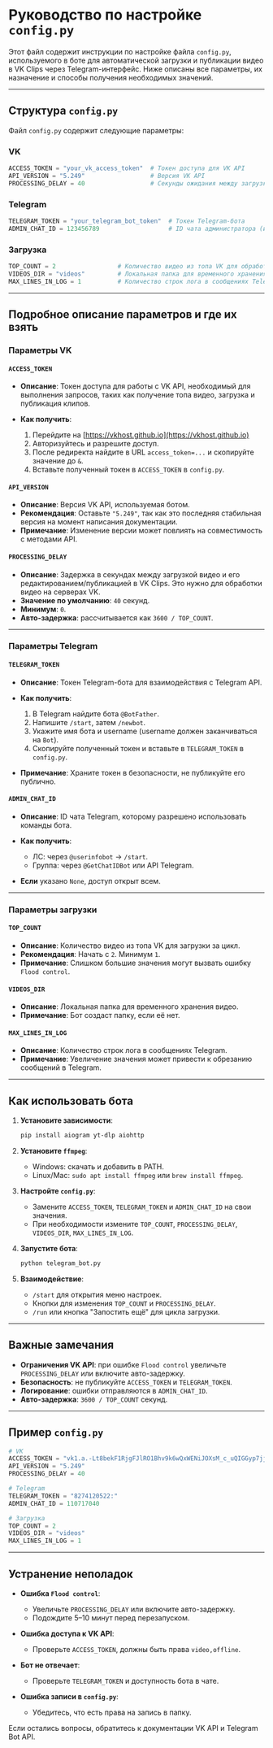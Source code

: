 # Руководство по настройке `config.py`

Этот файл содержит инструкции по настройке файла `config.py`, используемого в боте для автоматической загрузки и публикации видео в VK Clips через Telegram-интерфейс. Ниже описаны все параметры, их назначение и способы получения необходимых значений.

---

## Структура `config.py`

Файл `config.py` содержит следующие параметры:

### VK

```python
ACCESS_TOKEN = "your_vk_access_token"  # Токен доступа для VK API
API_VERSION = "5.249"                  # Версия VK API
PROCESSING_DELAY = 40                  # Секунды ожидания между загрузкой и публикацией видео
```

### Telegram

```python
TELEGRAM_TOKEN = "your_telegram_bot_token"  # Токен Telegram-бота
ADMIN_CHAT_ID = 123456789                   # ID чата администратора (или None для доступа всем)
```

### Загрузка

```python
TOP_COUNT = 2                 # Количество видео из топа VK для обработки
VIDEOS_DIR = "videos"         # Локальная папка для временного хранения видео
MAX_LINES_IN_LOG = 1          # Количество строк лога в сообщениях Telegram
```

---

## Подробное описание параметров и где их взять

### Параметры VK

#### `ACCESS_TOKEN`

* **Описание**: Токен доступа для работы с VK API, необходимый для выполнения запросов, таких как получение топа видео, загрузка и публикация клипов.
* **Как получить**:

  1. Перейдите на [https://vkhost.github.io](https://vkhost.github.io)
  2. Авторизуйтесь и разрешите доступ.
  3. После редиректа найдите в URL `access_token=...` и скопируйте значение до `&`.
  4. Вставьте полученный токен в `ACCESS_TOKEN` в `config.py`.

#### `API_VERSION`

* **Описание**: Версия VK API, используемая ботом.
* **Рекомендация**: Оставьте `"5.249"`, так как это последняя стабильная версия на момент написания документации.
* **Примечание**: Изменение версии может повлиять на совместимость с методами API.

#### `PROCESSING_DELAY`

* **Описание**: Задержка в секундах между загрузкой видео и его редактированием/публикацией в VK Clips. Это нужно для обработки видео на серверах VK.
* **Значение по умолчанию**: `40` секунд.
* **Минимум**: `0`.
* **Авто-задержка**: рассчитывается как `3600 / TOP_COUNT`.

---

### Параметры Telegram

#### `TELEGRAM_TOKEN`

* **Описание**: Токен Telegram-бота для взаимодействия с Telegram API.
* **Как получить**:

  1. В Telegram найдите бота `@BotFather`.
  2. Напишите `/start`, затем `/newbot`.
  3. Укажите имя бота и username (username должен заканчиваться на `Bot`).
  4. Скопируйте полученный токен и вставьте в `TELEGRAM_TOKEN` в `config.py`.
* **Примечание**: Храните токен в безопасности, не публикуйте его публично.

#### `ADMIN_CHAT_ID`

* **Описание**: ID чата Telegram, которому разрешено использовать команды бота.
* **Как получить**:

  * ЛС: через `@userinfobot` → `/start`.
  * Группа: через `@GetChatIDBot` или API Telegram.
* **Если** указано `None`, доступ открыт всем.

---

### Параметры загрузки

#### `TOP_COUNT`

* **Описание**: Количество видео из топа VK для загрузки за цикл.
* **Рекомендация**: Начать с `2`. Минимум `1`.
* **Примечание**: Слишком большие значения могут вызвать ошибку `Flood control`.

#### `VIDEOS_DIR`

* **Описание**: Локальная папка для временного хранения видео.
* **Примечание**: Бот создаст папку, если её нет.

#### `MAX_LINES_IN_LOG`

* **Описание**: Количество строк лога в сообщениях Telegram.
* **Примечание**: Увеличение значения может привести к обрезанию сообщений в Telegram.

---

## Как использовать бота

1. **Установите зависимости**:

   ```bash
   pip install aiogram yt-dlp aiohttp
   ```
2. **Установите `ffmpeg`**:

   * Windows: скачать и добавить в PATH.
   * Linux/Mac: `sudo apt install ffmpeg` или `brew install ffmpeg`.
3. **Настройте `config.py`**:

   * Замените `ACCESS_TOKEN`, `TELEGRAM_TOKEN` и `ADMIN_CHAT_ID` на свои значения.
   * При необходимости измените `TOP_COUNT`, `PROCESSING_DELAY`, `VIDEOS_DIR`, `MAX_LINES_IN_LOG`.
4. **Запустите бота**:

   ```bash
   python telegram_bot.py
   ```
5. **Взаимодействие**:

   * `/start` для открытия меню настроек.
   * Кнопки для изменения `TOP_COUNT` и `PROCESSING_DELAY`.
   * `/run` или кнопка "Запостить ещё" для цикла загрузки.

---

## Важные замечания

* **Ограничения VK API**: при ошибке `Flood control` увеличьте `PROCESSING_DELAY` или включите авто-задержку.
* **Безопасность**: не публикуйте `ACCESS_TOKEN` и `TELEGRAM_TOKEN`.
* **Логирование**: ошибки отправляются в `ADMIN_CHAT_ID`.
* **Авто-задержка**: `3600 / TOP_COUNT` секунд.

---

## Пример `config.py`

```python
# VK
ACCESS_TOKEN = "vk1.a.-Lt8bekF1RjgFJlRO1Bhv9k6wQxWENiJOXsM_c_uQIGGyp7jjEIt2kmJol4RKBKwvZEODBAGIVg"
API_VERSION = "5.249"
PROCESSING_DELAY = 40

# Telegram
TELEGRAM_TOKEN = "8274120522:"
ADMIN_CHAT_ID = 110717040

# Загрузка
TOP_COUNT = 2
VIDEOS_DIR = "videos"
MAX_LINES_IN_LOG = 1
```

---

## Устранение неполадок

* **Ошибка `Flood control`**:

  * Увеличьте `PROCESSING_DELAY` или включите авто-задержку.
  * Подождите 5–10 минут перед перезапуском.
* **Ошибка доступа к VK API**:

  * Проверьте `ACCESS_TOKEN`, должны быть права `video,offline`.
* **Бот не отвечает**:

  * Проверьте `TELEGRAM_TOKEN` и доступность бота в чате.
* **Ошибка записи в `config.py`**:

  * Убедитесь, что есть права на запись в папку.

Если остались вопросы, обратитесь к документации VK API и Telegram Bot API.
